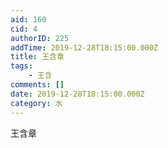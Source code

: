 ```yaml
---
aid: 160
cid: 4
authorID: 225
addTime: 2019-12-28T18:15:00.000Z
title: 王含章
tags:
    - 王含
comments: []
date: 2019-12-28T18:15:00.000Z
category: 水
---
```


王含章
